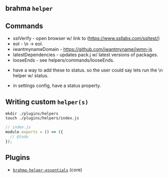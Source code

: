## brahma `helper`

## Commands
- sslVerify - open browser w/ link to (https://www.ssllabs.com/ssltest/)
- eol - \n -> eol.
- iwantmynameDomain - https://github.com/iwantmyname/iwmn-js
- latestDependencies - updates pack.j w/ latest versions of packages.
- looseEnds - see helpers/commands/looseEnds.

* have a way to add these to status. so the user could say lets run the \n helper w/ status.
- in settings config, have a status property.

## Writing custom `helper(s)`
```
mkdir ./plugins/helpers
touch ./plugins/helpers/index.js
```
```javascript
// index.js
module.exports = () => ({
  // @todo
});
```

## Plugins
- [`brahma-helper-essentials`](@todo) (core)

